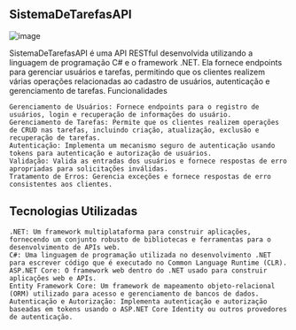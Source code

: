 ## SistemaDeTarefasAPI

![image](https://github.com/VictorPasqual/SistemaDeTarefasAPI/assets/88171791/0c8ee146-5e36-4a5b-8e51-16c3a96330ad)


SistemaDeTarefasAPI é uma API RESTful desenvolvida utilizando a linguagem de programação C# e o framework .NET. Ela fornece endpoints para gerenciar usuários e tarefas, permitindo que os clientes realizem várias operações relacionadas ao cadastro de usuários, autenticação e gerenciamento de tarefas.
Funcionalidades

    Gerenciamento de Usuários: Fornece endpoints para o registro de usuários, login e recuperação de informações do usuário.
    Gerenciamento de Tarefas: Permite que os clientes realizem operações de CRUD nas tarefas, incluindo criação, atualização, exclusão e recuperação de tarefas.
    Autenticação: Implementa um mecanismo seguro de autenticação usando tokens para autenticação e autorização de usuários.
    Validação: Valida as entradas dos usuários e fornece respostas de erro apropriadas para solicitações inválidas.
    Tratamento de Erros: Gerencia exceções e fornece respostas de erro consistentes aos clientes.

## Tecnologias Utilizadas

    .NET: Um framework multiplataforma para construir aplicações, fornecendo um conjunto robusto de bibliotecas e ferramentas para o desenvolvimento de APIs web.
    C#: Uma linguagem de programação utilizada no desenvolvimento .NET para escrever código que é executado no Common Language Runtime (CLR).
    ASP.NET Core: O framework web dentro do .NET usado para construir aplicações web e APIs.
    Entity Framework Core: Um framework de mapeamento objeto-relacional (ORM) utilizado para acesso e gerenciamento de bancos de dados.
    Autenticação e Autorização: Implementa autenticação e autorização baseadas em tokens usando o ASP.NET Core Identity ou outros provedores de autenticação.
